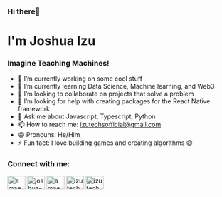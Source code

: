 ### Hi there👋

# I'm Joshua Izu

### Imagine Teaching Machines!

<!--
**izuutech/izuutech** is a ✨ _special_ ✨ repository because its `README.md` (this file) appears on your GitHub profile.

Here are some ideas to get you started:
-->

- 🔭 I’m currently working on some cool stuff
- 🌱 I’m currently learning Data Science, Machine learning, and Web3
- 👯 I’m looking to collaborate on projects that solve a problem
- 🤔 I’m looking for help with creating packages for the React Native framework
- 💬 Ask me about Javascript, Typescript, Python
- 📫 How to reach me: izutechsofficial@gmail.com
- 😄 Pronouns: He/Him
- ⚡ Fun fact: I love building games and creating algorithms 😄

<h3 align="left">Connect with me:</h3>
<p align="left">
<a href="https://twitter.com/amaechiizu1" target="blank"><img align="center" src="https://raw.githubusercontent.com/rahuldkjain/github-profile-readme-generator/master/src/images/icons/Social/twitter.svg" alt="amaechiizu1" height="30" width="40" /></a>
<a href="https://linkedin.com/in/joshua-amaechindukwe" target="blank"><img align="center" src="https://raw.githubusercontent.com/rahuldkjain/github-profile-readme-generator/master/src/images/icons/Social/linked-in-alt.svg" alt="joshua-amaechindukwe" height="30" width="40" /></a>
<a href="https://fb.com/amaechi.izuchukwu.3" target="blank"><img align="center" src="https://raw.githubusercontent.com/rahuldkjain/github-profile-readme-generator/master/src/images/icons/Social/facebook.svg" alt="amaechi.izuchukwu.3" height="30" width="40" /></a>
<a href="https://www.hackerrank.com/izutechsofficial" target="blank"><img align="center" src="https://raw.githubusercontent.com/rahuldkjain/github-profile-readme-generator/master/src/images/icons/Social/hackerrank.svg" alt="izutechsofficial" height="30" width="40" /></a>
<a href="https://discord.gg/izutechs#2323" target="blank"><img align="center" src="https://raw.githubusercontent.com/rahuldkjain/github-profile-readme-generator/master/src/images/icons/Social/discord.svg" alt="izutechs#2323" height="30" width="40" /></a>
</p>
